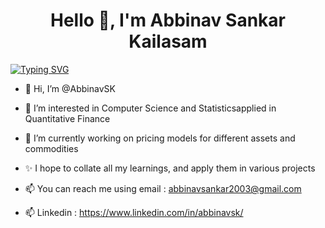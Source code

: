 <h1 align="center">Hello 👋, I'm Abbinav Sankar Kailasam</h1>

[![Typing SVG](https://readme-typing-svg.demolab.com/?lines=Aspiring+Quant;Data+Scientist)](https://git.io/typing-svg)

- 👋 Hi, I’m @AbbinavSK
  
- 👀 I’m interested in Computer Science and Statisticsapplied in Quantitative Finance
  
- 🌱 I’m currently working on pricing models for different assets and commodities
  
- ✨ I hope to collate all my learnings, and apply them in various projects
  
- 📫 You can reach me using email : abbinavsankar2003@gmail.com
  
- 📫 Linkedin : https://www.linkedin.com/in/abbinavsk/
